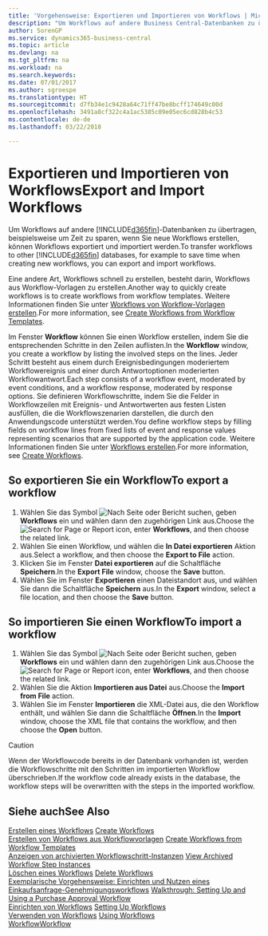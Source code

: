 ```yaml
---
title: 'Vorgehensweise: Exportieren und Importieren von Workflows | Microsoft Docs'
description: "Um Workflows auf andere Business Central-Datenbanken zu übertragen, beispielsweise um Zeit zu sparen, wenn Sie neue Workflows erstellen, können Workflows exportiert und importiert werden."
author: SorenGP
ms.service: dynamics365-business-central
ms.topic: article
ms.devlang: na
ms.tgt_pltfrm: na
ms.workload: na
ms.search.keywords: 
ms.date: 07/01/2017
ms.author: sgroespe
ms.translationtype: HT
ms.sourcegitcommit: d7fb34e1c9428a64c71ff47be8bcff174649c00d
ms.openlocfilehash: 3491a8cf322c4a1ac5385c09e05ec6cd828b4c53
ms.contentlocale: de-de
ms.lasthandoff: 03/22/2018

---
```

# <a name="export-and-import-workflows"></a><span data-ttu-id="2f19a-103">Exportieren und Importieren von Workflows</span><span class="sxs-lookup"><span data-stu-id="2f19a-103">Export and Import Workflows</span></span>
<span data-ttu-id="2f19a-104">Um Workflows auf andere [!INCLUDE[d365fin](includes/d365fin_md.md)]-Datenbanken zu übertragen, beispielsweise um Zeit zu sparen, wenn Sie neue Workflows erstellen, können Workflows exportiert und importiert werden.</span><span class="sxs-lookup"><span data-stu-id="2f19a-104">To transfer workflows to other [!INCLUDE[d365fin](includes/d365fin_md.md)] databases, for example to save time when creating new workflows, you can export and import workflows.</span></span>  

 <span data-ttu-id="2f19a-105">Eine andere Art, Workflows schnell zu erstellen, besteht darin, Workflows aus Workflow-Vorlagen zu erstellen.</span><span class="sxs-lookup"><span data-stu-id="2f19a-105">Another way to quickly create workflows is to create workflows from workflow templates.</span></span> <span data-ttu-id="2f19a-106">Weitere Informationen finden Sie unter [Workflows von Workflow-Vorlagen erstellen](across-how-to-create-workflows-from-workflow-templates.md).</span><span class="sxs-lookup"><span data-stu-id="2f19a-106">For more information, see [Create Workflows from Workflow Templates](across-how-to-create-workflows-from-workflow-templates.md).</span></span>  

 <span data-ttu-id="2f19a-107">Im Fenster **Workflow** können Sie einen Workflow erstellen, indem Sie die entsprechenden Schritte in den Zeilen auflisten.</span><span class="sxs-lookup"><span data-stu-id="2f19a-107">In the **Workflow** window, you create a workflow by listing the involved steps on the lines.</span></span> <span data-ttu-id="2f19a-108">Jeder Schritt besteht aus einem durch Ereignisbedingungen moderiertem Workflowereignis und einer durch Antwortoptionen moderierten Workflowantwort.</span><span class="sxs-lookup"><span data-stu-id="2f19a-108">Each step consists of a workflow event, moderated by event conditions, and a workflow response, moderated by response options.</span></span> <span data-ttu-id="2f19a-109">Sie definieren Workflowschritte, indem Sie die Felder in Workflowzeilen mit Ereignis- und Antwortwerten aus festen Listen ausfüllen, die die Workflowszenarien darstellen, die durch den Anwendungscode unterstützt werden.</span><span class="sxs-lookup"><span data-stu-id="2f19a-109">You define workflow steps by filling fields on workflow lines from fixed lists of event and response values representing scenarios that are supported by the application code.</span></span> <span data-ttu-id="2f19a-110">Weitere Informationen finden Sie unter [Workflows erstellen](across-how-to-create-workflows.md).</span><span class="sxs-lookup"><span data-stu-id="2f19a-110">For more information, see [Create Workflows](across-how-to-create-workflows.md).</span></span>  

## <a name="to-export-a-workflow"></a><span data-ttu-id="2f19a-111">So exportieren Sie ein Workflow</span><span class="sxs-lookup"><span data-stu-id="2f19a-111">To export a workflow</span></span>  
1.  <span data-ttu-id="2f19a-112">Wählen Sie das Symbol ![Nach Seite oder Bericht suchen](media/ui-search/search_small.png "Symbol Nach Seite oder Bericht suchen"), geben **Workflows** ein und wählen dann den zugehörigen Link aus.</span><span class="sxs-lookup"><span data-stu-id="2f19a-112">Choose the ![Search for Page or Report](media/ui-search/search_small.png "Search for Page or Report icon") icon, enter **Workflows**, and then choose the related link.</span></span>  
2.  <span data-ttu-id="2f19a-113">Wählen Sie einen Workflow, und wählen die **In Datei exportieren** Aktion aus.</span><span class="sxs-lookup"><span data-stu-id="2f19a-113">Select a workflow, and then choose the **Export to File** action.</span></span>  
3.  <span data-ttu-id="2f19a-114">Klicken Sie im Fenster **Datei exportieren** auf die Schaltfläche **Speichern**.</span><span class="sxs-lookup"><span data-stu-id="2f19a-114">In the **Export File** window, choose the **Save** button.</span></span>  
4.  <span data-ttu-id="2f19a-115">Wählen Sie im Fenster **Exportieren** einen Dateistandort aus, und wählen Sie dann die Schaltfläche **Speichern** aus.</span><span class="sxs-lookup"><span data-stu-id="2f19a-115">In the **Export** window, select a file location, and then choose the **Save** button.</span></span>  

## <a name="to-import-a-workflow"></a><span data-ttu-id="2f19a-116">So importieren Sie einen Workflow</span><span class="sxs-lookup"><span data-stu-id="2f19a-116">To import a workflow</span></span>  
1.  <span data-ttu-id="2f19a-117">Wählen Sie das Symbol ![Nach Seite oder Bericht suchen](media/ui-search/search_small.png "Symbol Nach Seite oder Bericht suchen"), geben **Workflows** ein und wählen dann den zugehörigen Link aus.</span><span class="sxs-lookup"><span data-stu-id="2f19a-117">Choose the ![Search for Page or Report](media/ui-search/search_small.png "Search for Page or Report icon") icon, enter **Workflows**, and then choose the related link.</span></span>  
2.  <span data-ttu-id="2f19a-118">Wählen Sie die Aktion **Importieren aus Datei** aus.</span><span class="sxs-lookup"><span data-stu-id="2f19a-118">Choose the **Import from File** action.</span></span>  
3.  <span data-ttu-id="2f19a-119">Wählen Sie im Fenster **Importieren** die XML-Datei aus, die den Workflow enthält, und wählen Sie dann die Schaltfläche **Öffnen**.</span><span class="sxs-lookup"><span data-stu-id="2f19a-119">In the **Import** window, choose the XML file that contains the workflow, and then choose the **Open** button.</span></span>  

> [!CAUTION]  
>  <span data-ttu-id="2f19a-120">Wenn der Workflowcode bereits in der Datenbank vorhanden ist, werden die Workflowschritte mit den Schritten im importierten Workflow überschrieben.</span><span class="sxs-lookup"><span data-stu-id="2f19a-120">If the workflow code already exists in the database, the workflow steps will be overwritten with the steps in the imported workflow.</span></span>  

## <a name="see-also"></a><span data-ttu-id="2f19a-121">Siehe auch</span><span class="sxs-lookup"><span data-stu-id="2f19a-121">See Also</span></span>  
 <span data-ttu-id="2f19a-122">[Erstellen eines Workflows](across-how-to-create-workflows.md) </span><span class="sxs-lookup"><span data-stu-id="2f19a-122">[Create Workflows](across-how-to-create-workflows.md) </span></span>  
 <span data-ttu-id="2f19a-123">[Erstellen von Workflows aus Workflowvorlagen](across-how-to-create-workflows-from-workflow-templates.md) </span><span class="sxs-lookup"><span data-stu-id="2f19a-123">[Create Workflows from Workflow Templates](across-how-to-create-workflows-from-workflow-templates.md) </span></span>  
 <span data-ttu-id="2f19a-124">[Anzeigen von archivierten Workflowschritt-Instanzen](across-how-to-view-archived-workflow-step-instances.md) </span><span class="sxs-lookup"><span data-stu-id="2f19a-124">[View Archived Workflow Step Instances](across-how-to-view-archived-workflow-step-instances.md) </span></span>  
 <span data-ttu-id="2f19a-125">[Löschen eines Workflows](across-how-to-delete-workflows.md) </span><span class="sxs-lookup"><span data-stu-id="2f19a-125">[Delete Workflows](across-how-to-delete-workflows.md) </span></span>  
 <span data-ttu-id="2f19a-126">[Exemplarische Vorgehensweise: Einrichten und Nutzen eines Einkaufsanfrage-Genehmigungsworkflows](walkthrough-setting-up-and-using-a-purchase-approval-workflow.md) </span><span class="sxs-lookup"><span data-stu-id="2f19a-126">[Walkthrough: Setting Up and Using a Purchase Approval Workflow](walkthrough-setting-up-and-using-a-purchase-approval-workflow.md) </span></span>  
 <span data-ttu-id="2f19a-127">[Einrichten von Workflows](across-set-up-workflows.md) </span><span class="sxs-lookup"><span data-stu-id="2f19a-127">[Setting Up Workflows](across-set-up-workflows.md) </span></span>  
 <span data-ttu-id="2f19a-128">[Verwenden von Workflows](across-use-workflows.md) </span><span class="sxs-lookup"><span data-stu-id="2f19a-128">[Using Workflows](across-use-workflows.md) </span></span>  
 [<span data-ttu-id="2f19a-129">Workflow</span><span class="sxs-lookup"><span data-stu-id="2f19a-129">Workflow</span></span>](across-workflow.md)   

